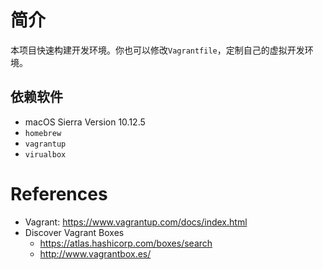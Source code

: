 # 简介

本项目快速构建开发环境。你也可以修改`Vagrantfile`，定制自己的虚拟开发环境。

## 依赖软件

- macOS Sierra Version 10.12.5
- `homebrew`
- `vagrantup`
- `virualbox`

# References

- Vagrant: https://www.vagrantup.com/docs/index.html
- Discover Vagrant Boxes
  - https://atlas.hashicorp.com/boxes/search
  - http://www.vagrantbox.es/
